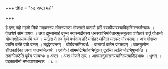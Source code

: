 +++
title = "०८ अष्टा महो"

+++

हे इन्द्र महो महतो दिवो मदकरस्य सोमस्याष्टा भोक्तारौ पातारौ हरी स्वकीयावश्चाविहास्मिन्कर्मण्यादः । पीतशेषं सोमं पायय । तथा द्युम्नासाहं द्युम्न स्यास्मदीयस्य धनस्याभिभवितारमुत्समुत्स्रा वयितारं शत्रुं योधानो योधनशीलस्त्वमभि भव । यद्यदा ते तव वृधे वर्धनाय हरिं मनोहरं मन्दिनं मदकर गोरभसम् । अत्र गोशब्दः पयसि वर्तते पयो बलम् । तद्वद्वेगवन्तम् । वीर्यवन्तमित्यर्थः । वाताप्यं वातेन प्राप्तव्यम् । वाततुल्येन शीघ्रकारिका त्वया पातव्यमित्यर्थः । एवंविधं सोममद्रिभिर्ग्रावभिर्धुक्षन् दुहन्ति ऋत्विजोऽभिषुण्वन्ति । तदानीमष्टेति पूर्वत्र सम्बन्धः ॥ अष्टा । अश भोजने तृच् । आगमानुशासनस्यानित्यत्वादिडभावः । धुक्षन् । पदकालीनो भष्भावश्छान्दसः ॥ ८ ॥